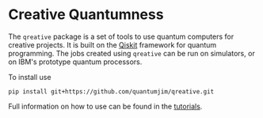 # Creative Quantumness

The `qreative` package is a set of tools to use quantum computers for creative projects. It is built on the [Qiskit](https://qiskit.org) framework for quantum programming. The jobs created using `qreative` can be run on simulators, or on IBM's prototype quantum processors.

To install use

    pip install git+https://github.com/quantumjim/qreative.git

Full information on how to use can be found in the [tutorials](https://github.com/quantumjim/qreative-tutorials/blob/master/README.md).
